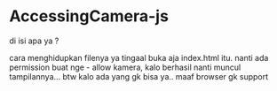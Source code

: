 # AccessingCamera-js
di isi apa ya ? 

cara menghidupkan filenya ya tingaal buka aja index.html itu. nanti ada permission buat nge - allow kamera, kalo berhasil nanti muncul tampilannya... btw kalo ada yang gk bisa ya.. maaf browser gk support
